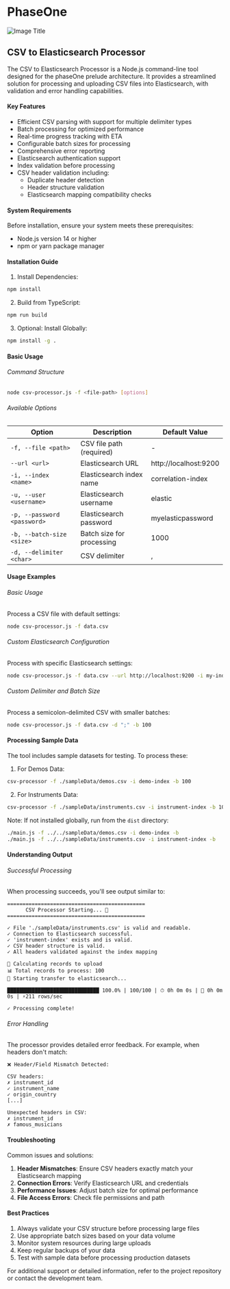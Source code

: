 # PhaseOne

![Image Title](/docs/images/phaseOne.png 'PhaseOne Architecture Diagram')

## CSV to Elasticsearch Processor

The CSV to Elasticsearch Processor is a Node.js command-line tool designed for
the phaseOne prelude architecture. It provides a streamlined solution for
processing and uploading CSV files into Elasticsearch, with validation and error
handling capabilities.

#### Key Features

- Efficient CSV parsing with support for multiple delimiter types
- Batch processing for optimized performance
- Real-time progress tracking with ETA
- Configurable batch sizes for processing
- Comprehensive error reporting
- Elasticsearch authentication support
- Index validation before processing
- CSV header validation including:
  - Duplicate header detection
  - Header structure validation
  - Elasticsearch mapping compatibility checks

#### System Requirements

Before installation, ensure your system meets these prerequisites:

- Node.js version 14 or higher
- npm or yarn package manager

#### Installation Guide

1. Install Dependencies:

```bash
npm install
```

2. Build from TypeScript:

```bash
npm run build
```

3. Optional: Install Globally:

```bash
npm install -g .
```

#### Basic Usage

###### Command Structure

```bash
node csv-processor.js -f <file-path> [options]
```

###### Available Options

| Option                      | Description               | Default Value         |
| --------------------------- | ------------------------- | --------------------- |
| `-f, --file <path>`         | CSV file path (required)  | -                     |
| `--url <url>`               | Elasticsearch URL         | http://localhost:9200 |
| `-i, --index <name>`        | Elasticsearch index name  | correlation-index     |
| `-u, --user <username>`     | Elasticsearch username    | elastic               |
| `-p, --password <password>` | Elasticsearch password    | myelasticpassword     |
| `-b, --batch-size <size>`   | Batch size for processing | 1000                  |
| `-d, --delimiter <char>`    | CSV delimiter             | ,                     |

#### Usage Examples

###### Basic Usage

Process a CSV file with default settings:

```bash
node csv-processor.js -f data.csv
```

###### Custom Elasticsearch Configuration

Process with specific Elasticsearch settings:

```bash
node csv-processor.js -f data.csv --url http://localhost:9200 -i my-index -u elastic -p mypassword
```

###### Custom Delimiter and Batch Size

Process a semicolon-delimited CSV with smaller batches:

```bash
node csv-processor.js -f data.csv -d ";" -b 100
```

#### Processing Sample Data

The tool includes sample datasets for testing. To process these:

1. For Demos Data:

```bash
csv-processor -f ./sampleData/demos.csv -i demo-index -b 100
```

2. For Instruments Data:

```bash
csv-processor -f ./sampleData/instruments.csv -i instrument-index -b 100
```

Note: If not installed globally, run from the `dist` directory:

```bash
./main.js -f ../../sampleData/demos.csv -i demo-index -b
./main.js -f ../../sampleData/instruments.csv -i instrument-index -b
```

#### Understanding Output

###### Successful Processing

When processing succeeds, you'll see output similar to:

```
=============================================
      CSV Processor Starting... 🚀
=============================================

✓ File './sampleData/instruments.csv' is valid and readable.
✓ Connection to Elasticsearch successful.
✓ 'instrument-index' exists and is valid.
✓ CSV header structure is valid.
✓ All headers validated against the index mapping

🧮 Calculating records to upload
📊 Total records to process: 100
🚀 Starting transfer to elasticsearch...

██████████████████████████████ 100.0% | 100/100 | ⏱ 0h 0m 0s | 🏁 0h 0m 0s | ⚡211 rows/sec

✓ Processing complete!
```

###### Error Handling

The processor provides detailed error feedback. For example, when headers don't
match:

```
❌ Header/Field Mismatch Detected:

CSV headers:
✗ instrument_id
✓ instrument_name
✓ origin_country
[...]

Unexpected headers in CSV:
✗ instrument_id
✗ famous_musicians
```

#### Troubleshooting

Common issues and solutions:

1. **Header Mismatches**: Ensure CSV headers exactly match your Elasticsearch
   mapping
2. **Connection Errors**: Verify Elasticsearch URL and credentials
3. **Performance Issues**: Adjust batch size for optimal performance
4. **File Access Errors**: Check file permissions and path

#### Best Practices

1. Always validate your CSV structure before processing large files
2. Use appropriate batch sizes based on your data volume
3. Monitor system resources during large uploads
4. Keep regular backups of your data
5. Test with sample data before processing production datasets

For additional support or detailed information, refer to the project repository
or contact the development team.
